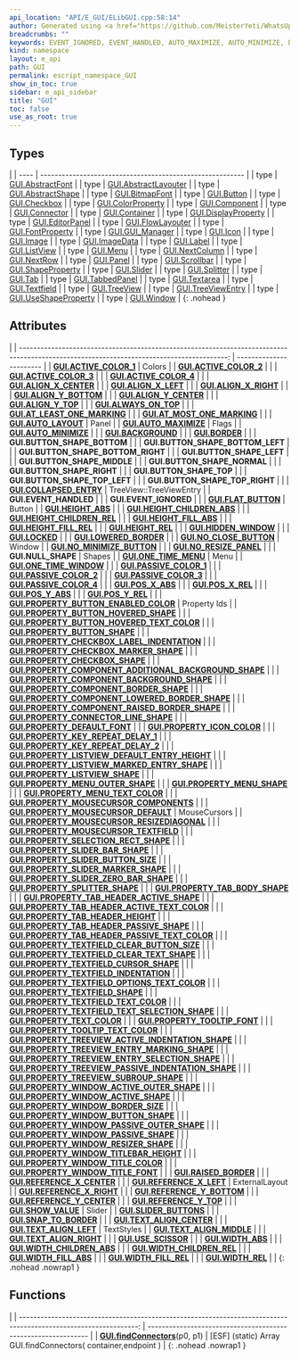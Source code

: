 ```yaml
---
api_location: "API/E_GUI/ELibGUI.cpp:58:14"
author: Generated using <a href="https://github.com/MeisterYeti/WhatsUpDoc">WhatsUpDoc</a>
breadcrumbs: ""
keywords: EVENT_IGNORED, EVENT_HANDLED, AUTO_MAXIMIZE, AUTO_MINIMIZE, BACKGROUND, LOWERED_BORDER, RAISED_BORDER, BORDER, ALWAYS_ON_TOP, LOCKED, USE_SCISSOR, REFERENCE_X_LEFT, REFERENCE_X_CENTER, REFERENCE_X_RIGHT, REFERENCE_Y_TOP, REFERENCE_Y_CENTER, REFERENCE_Y_BOTTOM, ALIGN_X_RIGHT, ALIGN_X_CENTER, ALIGN_X_LEFT, ALIGN_Y_TOP, ALIGN_Y_CENTER, ALIGN_Y_BOTTOM, POS_X_ABS, POS_X_REL, POS_Y_ABS, POS_Y_REL, WIDTH_REL, HEIGHT_REL, WIDTH_ABS, HEIGHT_ABS, WIDTH_CHILDREN_REL, HEIGHT_CHILDREN_REL, WIDTH_CHILDREN_ABS, HEIGHT_CHILDREN_ABS, WIDTH_FILL_REL, HEIGHT_FILL_REL, WIDTH_FILL_ABS, HEIGHT_FILL_ABS, FLAT_BUTTON, ONE_TIME_MENU, AUTO_LAYOUT, SHOW_VALUE, SLIDER_BUTTONS, COLLAPSED_ENTRY, NO_CLOSE_BUTTON, NO_MINIMIZE_BUTTON, NO_RESIZE_PANEL, HIDDEN_WINDOW, ONE_TIME_WINDOW, SNAP_TO_BORDER, TEXT_ALIGN_LEFT, TEXT_ALIGN_RIGHT, TEXT_ALIGN_CENTER, TEXT_ALIGN_MIDDLE, PROPERTY_BUTTON_ENABLED_COLOR, PROPERTY_BUTTON_SHAPE, PROPERTY_BUTTON_HOVERED_SHAPE, PROPERTY_BUTTON_HOVERED_TEXT_COLOR, PROPERTY_CHECKBOX_LABEL_INDENTATION, PROPERTY_CHECKBOX_SHAPE, PROPERTY_CHECKBOX_MARKER_SHAPE, PROPERTY_COMPONENT_BACKGROUND_SHAPE, PROPERTY_COMPONENT_ADDITIONAL_BACKGROUND_SHAPE, PROPERTY_COMPONENT_BORDER_SHAPE, PROPERTY_COMPONENT_RAISED_BORDER_SHAPE, PROPERTY_COMPONENT_LOWERED_BORDER_SHAPE, PROPERTY_CONNECTOR_LINE_SHAPE, PROPERTY_DEFAULT_FONT, PROPERTY_ICON_COLOR, PROPERTY_LISTVIEW_SHAPE, PROPERTY_LISTVIEW_DEFAULT_ENTRY_HEIGHT, PROPERTY_LISTVIEW_MARKED_ENTRY_SHAPE, PROPERTY_MENU_SHAPE, PROPERTY_MENU_OUTER_SHAPE, PROPERTY_MENU_TEXT_COLOR, PROPERTY_KEY_REPEAT_DELAY_1, PROPERTY_KEY_REPEAT_DELAY_2, PROPERTY_SELECTION_RECT_SHAPE, PROPERTY_SLIDER_BAR_SHAPE, PROPERTY_SLIDER_BUTTON_SIZE, PROPERTY_SLIDER_MARKER_SHAPE, PROPERTY_SLIDER_ZERO_BAR_SHAPE, PROPERTY_SPLITTER_SHAPE, PROPERTY_TAB_HEADER_ACTIVE_TEXT_COLOR, PROPERTY_TAB_HEADER_HEIGHT, PROPERTY_TAB_HEADER_PASSIVE_TEXT_COLOR, PROPERTY_TAB_HEADER_ACTIVE_SHAPE, PROPERTY_TAB_HEADER_PASSIVE_SHAPE, PROPERTY_TAB_BODY_SHAPE, PROPERTY_TOOLTIP_FONT, PROPERTY_TOOLTIP_TEXT_COLOR, PROPERTY_TEXT_COLOR, PROPERTY_TEXTFIELD_INDENTATION, PROPERTY_TEXTFIELD_SHAPE, PROPERTY_TEXTFIELD_CLEAR_BUTTON_SIZE, PROPERTY_TEXTFIELD_CLEAR_TEXT_SHAPE, PROPERTY_TEXTFIELD_TEXT_SELECTION_SHAPE, PROPERTY_TEXTFIELD_CURSOR_SHAPE, PROPERTY_TEXTFIELD_OPTIONS_TEXT_COLOR, PROPERTY_TEXTFIELD_TEXT_COLOR, PROPERTY_TREEVIEW_SUBROUP_SHAPE, PROPERTY_TREEVIEW_ENTRY_SELECTION_SHAPE, PROPERTY_TREEVIEW_ENTRY_MARKING_SHAPE, PROPERTY_TREEVIEW_ACTIVE_INDENTATION_SHAPE, PROPERTY_TREEVIEW_PASSIVE_INDENTATION_SHAPE, PROPERTY_WINDOW_ACTIVE_SHAPE, PROPERTY_WINDOW_BORDER_SIZE, PROPERTY_WINDOW_BUTTON_SHAPE, PROPERTY_WINDOW_ACTIVE_OUTER_SHAPE, PROPERTY_WINDOW_PASSIVE_SHAPE, PROPERTY_WINDOW_PASSIVE_OUTER_SHAPE, PROPERTY_WINDOW_RESIZER_SHAPE, PROPERTY_WINDOW_TITLE_COLOR, PROPERTY_WINDOW_TITLE_FONT, PROPERTY_WINDOW_TITLEBAR_HEIGHT, NULL_SHAPE, BUTTON_SHAPE_NORMAL, BUTTON_SHAPE_TOP_LEFT, BUTTON_SHAPE_TOP, BUTTON_SHAPE_TOP_RIGHT, BUTTON_SHAPE_RIGHT, BUTTON_SHAPE_BOTTOM_RIGHT, BUTTON_SHAPE_BOTTOM, BUTTON_SHAPE_BOTTOM_LEFT, BUTTON_SHAPE_LEFT, BUTTON_SHAPE_MIDDLE, ACTIVE_COLOR_1, ACTIVE_COLOR_2, ACTIVE_COLOR_3, ACTIVE_COLOR_4, PASSIVE_COLOR_1, PASSIVE_COLOR_2, PASSIVE_COLOR_3, PASSIVE_COLOR_4, PROPERTY_MOUSECURSOR_DEFAULT, PROPERTY_MOUSECURSOR_COMPONENTS, PROPERTY_MOUSECURSOR_TEXTFIELD, PROPERTY_MOUSECURSOR_RESIZEDIAGONAL, findConnectors, AT_LEAST_ONE_MARKING, AT_MOST_ONE_MARKING
kind: namespace
layout: e_api
path: GUI
permalink: escript_namespace_GUI
show_in_toc: true
sidebar: e_api_sidebar
title: "GUI"
toc: false
use_as_root: true
---
```


## Types

|
| ---- | --------------------------------------------------------- | 
| type | [GUI.AbstractFont](escript_type_GUI_AbstractFont)         | 
| type | [GUI.AbstractLayouter](escript_type_GUI_AbstractLayouter) | 
| type | [GUI.AbstractShape](escript_type_GUI_AbstractShape)       | 
| type | [GUI.BitmapFont](escript_type_GUI_BitmapFont)             | 
| type | [GUI.Button](escript_type_GUI_Button)                     | 
| type | [GUI.Checkbox](escript_type_GUI_Checkbox)                 | 
| type | [GUI.ColorProperty](escript_type_GUI_ColorProperty)       | 
| type | [GUI.Component](escript_type_GUI_Component)               | 
| type | [GUI.Connector](escript_type_GUI_Connector)               | 
| type | [GUI.Container](escript_type_GUI_Container)               | 
| type | [GUI.DisplayProperty](escript_type_GUI_DisplayProperty)   | 
| type | [GUI.EditorPanel](escript_type_GUI_EditorPanel)           | 
| type | [GUI.FlowLayouter](escript_type_GUI_FlowLayouter)         | 
| type | [GUI.FontProperty](escript_type_GUI_FontProperty)         | 
| type | [GUI.GUI_Manager](escript_type_GUI_GUI_Manager)           | 
| type | [GUI.Icon](escript_type_GUI_Icon)                         | 
| type | [GUI.Image](escript_type_GUI_Image)                       | 
| type | [GUI.ImageData](escript_type_GUI_ImageData)               | 
| type | [GUI.Label](escript_type_GUI_Label)                       | 
| type | [GUI.ListView](escript_type_GUI_ListView)                 | 
| type | [GUI.Menu](escript_type_GUI_Menu)                         | 
| type | [GUI.NextColumn](escript_type_GUI_NextColumn)             | 
| type | [GUI.NextRow](escript_type_GUI_NextRow)                   | 
| type | [GUI.Panel](escript_type_GUI_Panel)                       | 
| type | [GUI.Scrollbar](escript_type_GUI_Scrollbar)               | 
| type | [GUI.ShapeProperty](escript_type_GUI_ShapeProperty)       | 
| type | [GUI.Slider](escript_type_GUI_Slider)                     | 
| type | [GUI.Splitter](escript_type_GUI_Splitter)                 | 
| type | [GUI.Tab](escript_type_GUI_Tab)                           | 
| type | [GUI.TabbedPanel](escript_type_GUI_TabbedPanel)           | 
| type | [GUI.Textarea](escript_type_GUI_Textarea)                 | 
| type | [GUI.Textfield](escript_type_GUI_Textfield)               | 
| type | [GUI.TreeView](escript_type_GUI_TreeView)                 | 
| type | [GUI.TreeViewEntry](escript_type_GUI_TreeViewEntry)       | 
| type | [GUI.UseShapeProperty](escript_type_GUI_UseShapeProperty) | 
| type | [GUI.Window](escript_type_GUI_Window)                     | 
{: .nohead }

## Attributes

|
| ----------------------------------------------------------------------------------------------------------------------------------------: | ----------------------- | 
| **[GUI.ACTIVE_COLOR_1](namespaceGUI_1_1Colors#namespaceGUI_1_1Colors_1acc7ae21ee60dd8912d4d427bb5ff831f)**                                | Colors                  | 
| **[GUI.ACTIVE_COLOR_2](namespaceGUI_1_1Colors#namespaceGUI_1_1Colors_1a98492ea87d03cff4456016f6fcb20d2d)**                                |                         | 
| **[GUI.ACTIVE_COLOR_3](namespaceGUI_1_1Colors#namespaceGUI_1_1Colors_1a497c10ec3c5ce7c40a26072c4d6eddbf)**                                |                         | 
| **[GUI.ACTIVE_COLOR_4](namespaceGUI_1_1Colors#namespaceGUI_1_1Colors_1a535191f44f63ccd1393e4e47405df29d)**                                |                         | 
| **[GUI.ALIGN_X_CENTER](classGUI_1_1ExtLayouter#classGUI_1_1ExtLayouter_1a82a7eb2c092255f4c90c8a8863a449a6)**                              |                         | 
| **[GUI.ALIGN_X_LEFT](classGUI_1_1ExtLayouter#classGUI_1_1ExtLayouter_1a10eff2c21e0d20416c775ab2703980ce)**                                |                         | 
| **[GUI.ALIGN_X_RIGHT](classGUI_1_1ExtLayouter#classGUI_1_1ExtLayouter_1a2c57544e5f53b5ba155b616f0d36e419)**                               |                         | 
| **[GUI.ALIGN_Y_BOTTOM](classGUI_1_1ExtLayouter#classGUI_1_1ExtLayouter_1a07790915eb28c916288f4d70b6c0e405)**                              |                         | 
| **[GUI.ALIGN_Y_CENTER](classGUI_1_1ExtLayouter#classGUI_1_1ExtLayouter_1a42314f4433b9698e8ba3446f5fb1c7ea)**                              |                         | 
| **[GUI.ALIGN_Y_TOP](classGUI_1_1ExtLayouter#classGUI_1_1ExtLayouter_1a2d478bfb4e66b929196b7e3b52809309)**                                 |                         | 
| **[GUI.ALWAYS_ON_TOP](classGUI_1_1Component#classGUI_1_1Component_1a5e31d2939ce588d4a59a753dbca9661d)**                                   |                         | 
| **[GUI.AT_LEAST_ONE_MARKING](classGUI_1_1ListView#classGUI_1_1ListView_1acf55dae4d6c1725741ff7234cfcacc83)**                              |                         | 
| **[GUI.AT_MOST_ONE_MARKING](classGUI_1_1ListView#classGUI_1_1ListView_1a3cf7177f4009a52065169d1d1316ae01)**                               |                         | 
| **[GUI.AUTO_LAYOUT](classGUI_1_1Panel#classGUI_1_1Panel_1ac89b8c5ff19c77256b0f08fa689a5793)**                                             | Panel                   | 
| **[GUI.AUTO_MAXIMIZE](classGUI_1_1Component#classGUI_1_1Component_1a1da2bc92ccd56e26d7b7d053c60793b4)**                                   | Flags                   | 
| **[GUI.AUTO_MINIMIZE](classGUI_1_1Component#classGUI_1_1Component_1ace2aaded449bee4c0a91d374171f8aa2)**                                   |                         | 
| **[GUI.BACKGROUND](classGUI_1_1Component#classGUI_1_1Component_1a9e461b6b14f8cbb039aedae717dc03bf)**                                      |                         | 
| **[GUI.BORDER](classGUI_1_1Component#classGUI_1_1Component_1a90bfc65871641050d0917743d4685261)**                                          |                         | 
| **GUI.BUTTON_SHAPE_BOTTOM**                                                                                                               |                         | 
| **GUI.BUTTON_SHAPE_BOTTOM_LEFT**                                                                                                          |                         | 
| **GUI.BUTTON_SHAPE_BOTTOM_RIGHT**                                                                                                         |                         | 
| **GUI.BUTTON_SHAPE_LEFT**                                                                                                                 |                         | 
| **GUI.BUTTON_SHAPE_MIDDLE**                                                                                                               |                         | 
| **GUI.BUTTON_SHAPE_NORMAL**                                                                                                               |                         | 
| **GUI.BUTTON_SHAPE_RIGHT**                                                                                                                |                         | 
| **GUI.BUTTON_SHAPE_TOP**                                                                                                                  |                         | 
| **GUI.BUTTON_SHAPE_TOP_LEFT**                                                                                                             |                         | 
| **GUI.BUTTON_SHAPE_TOP_RIGHT**                                                                                                            |                         | 
| **[GUI.COLLAPSED_ENTRY](classGUI_1_1TreeView_1_1TreeViewEntry#classGUI_1_1TreeView_1_1TreeViewEntry_1a6aa28762dacfd642d5461d6753973035)** | TreeView::TreeViewEntry | 
| **GUI.EVENT_HANDLED**                                                                                                                     |                         | 
| **GUI.EVENT_IGNORED**                                                                                                                     |                         | 
| **[GUI.FLAT_BUTTON](classGUI_1_1Button#classGUI_1_1Button_1a06e47d5f59afd9d81cde3567692be449)**                                           | Button                  | 
| **[GUI.HEIGHT_ABS](classGUI_1_1ExtLayouter#classGUI_1_1ExtLayouter_1ac743b0fe01bde822dfb86a8c68a8786f)**                                  |                         | 
| **[GUI.HEIGHT_CHILDREN_ABS](classGUI_1_1ExtLayouter#classGUI_1_1ExtLayouter_1a712275b7370a9dfd7c8cd6723d5a7030)**                         |                         | 
| **[GUI.HEIGHT_CHILDREN_REL](classGUI_1_1ExtLayouter#classGUI_1_1ExtLayouter_1a034c7a8ae2e1e8f20f3c28ba7a7e25d6)**                         |                         | 
| **[GUI.HEIGHT_FILL_ABS](classGUI_1_1ExtLayouter#classGUI_1_1ExtLayouter_1a532103257331cf456d1e025bc8f24f91)**                             |                         | 
| **[GUI.HEIGHT_FILL_REL](classGUI_1_1ExtLayouter#classGUI_1_1ExtLayouter_1ad318974d0e6e472af4917402e8a95472)**                             |                         | 
| **[GUI.HEIGHT_REL](classGUI_1_1ExtLayouter#classGUI_1_1ExtLayouter_1a3b0e70b868ab8d49ffe9af9ac3284a57)**                                  |                         | 
| **[GUI.HIDDEN_WINDOW](classGUI_1_1Window#classGUI_1_1Window_1aa8ae0c64ea202f8955863dd352cff35c)**                                         |                         | 
| **[GUI.LOCKED](classGUI_1_1Component#classGUI_1_1Component_1af52c2c07df2d2f27820934898cd185bd)**                                          |                         | 
| **[GUI.LOWERED_BORDER](classGUI_1_1Component#classGUI_1_1Component_1adb4fbfc2a8a50ea49e8bfeb21624ddf7)**                                  |                         | 
| **[GUI.NO_CLOSE_BUTTON](classGUI_1_1Window#classGUI_1_1Window_1a1d9268ae32c9e95b4c66dd390d20d8f8)**                                       | Window                  | 
| **[GUI.NO_MINIMIZE_BUTTON](classGUI_1_1Window#classGUI_1_1Window_1aa6e523c067d21fec7b722337bc0dcdfa)**                                    |                         | 
| **[GUI.NO_RESIZE_PANEL](classGUI_1_1Window#classGUI_1_1Window_1ae08ba31d33768550cb62e1fbe89988f4)**                                       |                         | 
| **GUI.NULL_SHAPE**                                                                                                                        | Shapes                  | 
| **[GUI.ONE_TIME_MENU](classGUI_1_1Menu#classGUI_1_1Menu_1a92568b7289ad79528e3f6f7f85ff0984)**                                             | Menu                    | 
| **[GUI.ONE_TIME_WINDOW](classGUI_1_1Window#classGUI_1_1Window_1a84ec6c0518df489a0b07feab69ed6a2e)**                                       |                         | 
| **[GUI.PASSIVE_COLOR_1](namespaceGUI_1_1Colors#namespaceGUI_1_1Colors_1acdeea34ddb531f0bb1f88e0f869b50fa)**                               |                         | 
| **[GUI.PASSIVE_COLOR_2](namespaceGUI_1_1Colors#namespaceGUI_1_1Colors_1a27d5853dc5879091a51f919a05755f6b)**                               |                         | 
| **[GUI.PASSIVE_COLOR_3](namespaceGUI_1_1Colors#namespaceGUI_1_1Colors_1a1cb595dbf55a11c6a07732030cb3094f)**                               |                         | 
| **[GUI.PASSIVE_COLOR_4](namespaceGUI_1_1Colors#namespaceGUI_1_1Colors_1a9a18cdbe5147839525f176ec5c9b105d)**                               |                         | 
| **[GUI.POS_X_ABS](classGUI_1_1ExtLayouter#classGUI_1_1ExtLayouter_1a6bdae7e95b29e7d2f6fc543d44be1e45)**                                   |                         | 
| **[GUI.POS_X_REL](classGUI_1_1ExtLayouter#classGUI_1_1ExtLayouter_1a4fe606423bdfc2b13d56c5ee60b38bda)**                                   |                         | 
| **[GUI.POS_Y_ABS](classGUI_1_1ExtLayouter#classGUI_1_1ExtLayouter_1ab3fa81370776cd2a20a2a3cbd03f4bd7)**                                   |                         | 
| **[GUI.POS_Y_REL](classGUI_1_1ExtLayouter#classGUI_1_1ExtLayouter_1ab9219a0c1fd2d09d958a8ed6ab6061da)**                                   |                         | 
| **[GUI.PROPERTY_BUTTON_ENABLED_COLOR](namespaceGUI#namespaceGUI_1af274a8307ceb01260c1d48aaecd518ff)**                                     | Property Ids            | 
| **[GUI.PROPERTY_BUTTON_HOVERED_SHAPE](namespaceGUI#namespaceGUI_1a8a5fc6561ee19d452bcacfef43cbbd52)**                                     |                         | 
| **[GUI.PROPERTY_BUTTON_HOVERED_TEXT_COLOR](namespaceGUI#namespaceGUI_1aa76d1f807abebdb01073f14e7c8eb9b0)**                                |                         | 
| **[GUI.PROPERTY_BUTTON_SHAPE](namespaceGUI#namespaceGUI_1a2e1c6c74430058362c713d1bb3af3194)**                                             |                         | 
| **[GUI.PROPERTY_CHECKBOX_LABEL_INDENTATION](namespaceGUI#namespaceGUI_1a5bb3b703b64cfdccc5793d47d3a4c425)**                               |                         | 
| **[GUI.PROPERTY_CHECKBOX_MARKER_SHAPE](namespaceGUI#namespaceGUI_1a7caac3d5656efdd8ac0a8b30dc98f89e)**                                    |                         | 
| **[GUI.PROPERTY_CHECKBOX_SHAPE](namespaceGUI#namespaceGUI_1a3217a6da7f5ac87e3c1073f641c1c057)**                                           |                         | 
| **[GUI.PROPERTY_COMPONENT_ADDITIONAL_BACKGROUND_SHAPE](namespaceGUI#namespaceGUI_1a5846451025448a8a6ba68272be740245)**                    |                         | 
| **[GUI.PROPERTY_COMPONENT_BACKGROUND_SHAPE](namespaceGUI#namespaceGUI_1a03d80f6b5f6d6f994f9170d28adf8930)**                               |                         | 
| **[GUI.PROPERTY_COMPONENT_BORDER_SHAPE](namespaceGUI#namespaceGUI_1adafe5f97d8b9da6a1102e662160a6c3e)**                                   |                         | 
| **[GUI.PROPERTY_COMPONENT_LOWERED_BORDER_SHAPE](namespaceGUI#namespaceGUI_1a92b1be035d7ac3bafd786e0b67d75652)**                           |                         | 
| **[GUI.PROPERTY_COMPONENT_RAISED_BORDER_SHAPE](namespaceGUI#namespaceGUI_1a2616e9e294b2cf8bc3fd2c9ccb8bc10d)**                            |                         | 
| **[GUI.PROPERTY_CONNECTOR_LINE_SHAPE](namespaceGUI#namespaceGUI_1abad1f42f7ca367a48ef2adf052c87abc)**                                     |                         | 
| **[GUI.PROPERTY_DEFAULT_FONT](namespaceGUI#namespaceGUI_1a7d5a5ac4633abc074d2ef10c4b58e7f7)**                                             |                         | 
| **[GUI.PROPERTY_ICON_COLOR](namespaceGUI#namespaceGUI_1a0c1a97e8c7601e4c9107df6e717e009a)**                                               |                         | 
| **[GUI.PROPERTY_KEY_REPEAT_DELAY_1](namespaceGUI#namespaceGUI_1aca86fafc8e41769439146543d0713def)**                                       |                         | 
| **[GUI.PROPERTY_KEY_REPEAT_DELAY_2](namespaceGUI#namespaceGUI_1a2ee1aea2a07a47e3753972bee6d22fd0)**                                       |                         | 
| **[GUI.PROPERTY_LISTVIEW_DEFAULT_ENTRY_HEIGHT](namespaceGUI#namespaceGUI_1a467349789812f40059765cfccc76e3b8)**                            |                         | 
| **[GUI.PROPERTY_LISTVIEW_MARKED_ENTRY_SHAPE](namespaceGUI#namespaceGUI_1a89ebcad9e45a39ea765f5942d660fe67)**                              |                         | 
| **[GUI.PROPERTY_LISTVIEW_SHAPE](namespaceGUI#namespaceGUI_1a7cabc0e3ccf64464af55e2eb28e107b4)**                                           |                         | 
| **[GUI.PROPERTY_MENU_OUTER_SHAPE](namespaceGUI#namespaceGUI_1a11c2b908ce66e298d539b67251a7a844)**                                         |                         | 
| **[GUI.PROPERTY_MENU_SHAPE](namespaceGUI#namespaceGUI_1a987d6898d4e8bff81147a01c02ae5a90)**                                               |                         | 
| **[GUI.PROPERTY_MENU_TEXT_COLOR](namespaceGUI#namespaceGUI_1a45479e6c2dd312af68029dc976c3b738)**                                          |                         | 
| **[GUI.PROPERTY_MOUSECURSOR_COMPONENTS](namespaceGUI#namespaceGUI_1aa6dda63cb3c327e0bd736e2a5d590d53)**                                   |                         | 
| **[GUI.PROPERTY_MOUSECURSOR_DEFAULT](namespaceGUI#namespaceGUI_1a0846b9f5f4286a402be1b9c01871b191)**                                      | MouseCursors            | 
| **[GUI.PROPERTY_MOUSECURSOR_RESIZEDIAGONAL](namespaceGUI#namespaceGUI_1a9e4c41bb1d0edeb8d019445d52bdaf9d)**                               |                         | 
| **[GUI.PROPERTY_MOUSECURSOR_TEXTFIELD](namespaceGUI#namespaceGUI_1a0d265b5690b08050a09ce4a5fb947583)**                                    |                         | 
| **[GUI.PROPERTY_SELECTION_RECT_SHAPE](namespaceGUI#namespaceGUI_1a66eef4c18f882c6bd6929e59b7a0523c)**                                     |                         | 
| **[GUI.PROPERTY_SLIDER_BAR_SHAPE](namespaceGUI#namespaceGUI_1a3852d0ce014e0f3d8f1a22fa7d682630)**                                         |                         | 
| **[GUI.PROPERTY_SLIDER_BUTTON_SIZE](namespaceGUI#namespaceGUI_1a7be08be50cc8418e8875f5491177018f)**                                       |                         | 
| **[GUI.PROPERTY_SLIDER_MARKER_SHAPE](namespaceGUI#namespaceGUI_1ad4b7ae487cbfec81ce98814e6308f968)**                                      |                         | 
| **[GUI.PROPERTY_SLIDER_ZERO_BAR_SHAPE](namespaceGUI#namespaceGUI_1a6d3d74a3eda38f684e9f561a4ea4a17c)**                                    |                         | 
| **[GUI.PROPERTY_SPLITTER_SHAPE](namespaceGUI#namespaceGUI_1a6caa18a0c2060bef931c6bd1206738b6)**                                           |                         | 
| **[GUI.PROPERTY_TAB_BODY_SHAPE](namespaceGUI#namespaceGUI_1ab8c89c68929a8cf82ee23680feb7c560)**                                           |                         | 
| **[GUI.PROPERTY_TAB_HEADER_ACTIVE_SHAPE](namespaceGUI#namespaceGUI_1aec016689968fff8ba16d94d96401851e)**                                  |                         | 
| **[GUI.PROPERTY_TAB_HEADER_ACTIVE_TEXT_COLOR](namespaceGUI#namespaceGUI_1abb1c08fc0b066fea0bada9bb82c6cdfb)**                             |                         | 
| **[GUI.PROPERTY_TAB_HEADER_HEIGHT](namespaceGUI#namespaceGUI_1a28ab6bf19ed57ca5ce079803307ae367)**                                        |                         | 
| **[GUI.PROPERTY_TAB_HEADER_PASSIVE_SHAPE](namespaceGUI#namespaceGUI_1a495e6f61b9ea8dc1639ffd89126770cb)**                                 |                         | 
| **[GUI.PROPERTY_TAB_HEADER_PASSIVE_TEXT_COLOR](namespaceGUI#namespaceGUI_1a9e3e86c048d1305aa54bcce69855b140)**                            |                         | 
| **[GUI.PROPERTY_TEXTFIELD_CLEAR_BUTTON_SIZE](namespaceGUI#namespaceGUI_1ace7601ffc1cdc83f8e20800fbec2ac0e)**                              |                         | 
| **[GUI.PROPERTY_TEXTFIELD_CLEAR_TEXT_SHAPE](namespaceGUI#namespaceGUI_1afc61b5078f2781b8625d0717cfbdb2ee)**                               |                         | 
| **[GUI.PROPERTY_TEXTFIELD_CURSOR_SHAPE](namespaceGUI#namespaceGUI_1a6464ff01c910ed2d41ba1143416ff5e1)**                                   |                         | 
| **[GUI.PROPERTY_TEXTFIELD_INDENTATION](namespaceGUI#namespaceGUI_1a5587de5c8b2b16daae25a8bcced2067a)**                                    |                         | 
| **[GUI.PROPERTY_TEXTFIELD_OPTIONS_TEXT_COLOR](namespaceGUI#namespaceGUI_1ad2eabdf1fd4c6b84c8a28bed2ea825c2)**                             |                         | 
| **[GUI.PROPERTY_TEXTFIELD_SHAPE](namespaceGUI#namespaceGUI_1aa068e1d90c8ac752b3403c0d860d8e1c)**                                          |                         | 
| **[GUI.PROPERTY_TEXTFIELD_TEXT_COLOR](namespaceGUI#namespaceGUI_1ac9a72a6c44889fa0d034938e536131ab)**                                     |                         | 
| **[GUI.PROPERTY_TEXTFIELD_TEXT_SELECTION_SHAPE](namespaceGUI#namespaceGUI_1a2fdefba080c58ebd434172337f9afa58)**                           |                         | 
| **[GUI.PROPERTY_TEXT_COLOR](namespaceGUI#namespaceGUI_1aeeed1e7a842cc2f440d909039d5e6e92)**                                               |                         | 
| **[GUI.PROPERTY_TOOLTIP_FONT](namespaceGUI#namespaceGUI_1a6cfd9e1b5a38cf861332e843831d48fc)**                                             |                         | 
| **[GUI.PROPERTY_TOOLTIP_TEXT_COLOR](namespaceGUI#namespaceGUI_1a2f1f33a3a20d645fb36ec9e0976e8d07)**                                       |                         | 
| **[GUI.PROPERTY_TREEVIEW_ACTIVE_INDENTATION_SHAPE](namespaceGUI#namespaceGUI_1ac038f2aaf35c0aaf702bc4c41f4dcff8)**                        |                         | 
| **[GUI.PROPERTY_TREEVIEW_ENTRY_MARKING_SHAPE](namespaceGUI#namespaceGUI_1af3f52f83cbfc514371758894b4612124)**                             |                         | 
| **[GUI.PROPERTY_TREEVIEW_ENTRY_SELECTION_SHAPE](namespaceGUI#namespaceGUI_1a4cc071f6b672a363051e3bfa6a521cba)**                           |                         | 
| **[GUI.PROPERTY_TREEVIEW_PASSIVE_INDENTATION_SHAPE](namespaceGUI#namespaceGUI_1a232a1474b5301698c934814ddffb543f)**                       |                         | 
| **[GUI.PROPERTY_TREEVIEW_SUBROUP_SHAPE](namespaceGUI#namespaceGUI_1a664e648acab1168e5418b8e6a4d63a6a)**                                   |                         | 
| **[GUI.PROPERTY_WINDOW_ACTIVE_OUTER_SHAPE](namespaceGUI#namespaceGUI_1a804993f63672d12d8e4529ab13bc8736)**                                |                         | 
| **[GUI.PROPERTY_WINDOW_ACTIVE_SHAPE](namespaceGUI#namespaceGUI_1a80f2614516838b01f2d64d2eda29f830)**                                      |                         | 
| **[GUI.PROPERTY_WINDOW_BORDER_SIZE](namespaceGUI#namespaceGUI_1a992939e57f4470b96620267a2d4b721b)**                                       |                         | 
| **[GUI.PROPERTY_WINDOW_BUTTON_SHAPE](namespaceGUI#namespaceGUI_1adb306b7eb2aee5b3b062ce7da4dca68d)**                                      |                         | 
| **[GUI.PROPERTY_WINDOW_PASSIVE_OUTER_SHAPE](namespaceGUI#namespaceGUI_1a35c48695b0085aee4196c9f60d6e203d)**                               |                         | 
| **[GUI.PROPERTY_WINDOW_PASSIVE_SHAPE](namespaceGUI#namespaceGUI_1aa978d697eddf937e38a238e6ec8d40d1)**                                     |                         | 
| **[GUI.PROPERTY_WINDOW_RESIZER_SHAPE](namespaceGUI#namespaceGUI_1a809a12ab2d794e7d7ac91cf9e907e9e8)**                                     |                         | 
| **[GUI.PROPERTY_WINDOW_TITLEBAR_HEIGHT](namespaceGUI#namespaceGUI_1afda866d794170d045090fcec5afb12f4)**                                   |                         | 
| **[GUI.PROPERTY_WINDOW_TITLE_COLOR](namespaceGUI#namespaceGUI_1a83106a06abaab1ca8cd2589d3fe3f913)**                                       |                         | 
| **[GUI.PROPERTY_WINDOW_TITLE_FONT](namespaceGUI#namespaceGUI_1a388910ba8c02892c25cbe8f61d557d1d)**                                        |                         | 
| **[GUI.RAISED_BORDER](classGUI_1_1Component#classGUI_1_1Component_1a55fa8d61606eeed7551d06cdb4a375cd)**                                   |                         | 
| **[GUI.REFERENCE_X_CENTER](classGUI_1_1ExtLayouter#classGUI_1_1ExtLayouter_1a82925588a9cd703fd9d08bf357a2a3b9)**                          |                         | 
| **[GUI.REFERENCE_X_LEFT](classGUI_1_1ExtLayouter#classGUI_1_1ExtLayouter_1aefb392297bd3a0a398a6b1bbc7552331)**                            | ExternalLayout          | 
| **[GUI.REFERENCE_X_RIGHT](classGUI_1_1ExtLayouter#classGUI_1_1ExtLayouter_1af63ffa76f5e666631a08530150b207ce)**                           |                         | 
| **[GUI.REFERENCE_Y_BOTTOM](classGUI_1_1ExtLayouter#classGUI_1_1ExtLayouter_1af50d1121bbe2197467311f92decbceb8)**                          |                         | 
| **[GUI.REFERENCE_Y_CENTER](classGUI_1_1ExtLayouter#classGUI_1_1ExtLayouter_1ae5e9f0199dae2a6e705cb0d2912223ac)**                          |                         | 
| **[GUI.REFERENCE_Y_TOP](classGUI_1_1ExtLayouter#classGUI_1_1ExtLayouter_1a1216e8c87cde34538ba3af75de59f647)**                             |                         | 
| **[GUI.SHOW_VALUE](classGUI_1_1Slider#classGUI_1_1Slider_1ada9a2e3d870ea979068358a1b5d469f7)**                                            | Slider                  | 
| **[GUI.SLIDER_BUTTONS](classGUI_1_1Slider#classGUI_1_1Slider_1ad6febbae2c9765265d5f6e8541817f72)**                                        |                         | 
| **[GUI.SNAP_TO_BORDER](classGUI_1_1Window#classGUI_1_1Window_1a9192417aa60f9028eddabf773da59e3e)**                                        |                         | 
| **[GUI.TEXT_ALIGN_CENTER](classGUI_1_1Draw#classGUI_1_1Draw_1adef79b7c099f2a1c51f6209c2189b9a9)**                                         |                         | 
| **[GUI.TEXT_ALIGN_LEFT](classGUI_1_1Draw#classGUI_1_1Draw_1a911f5a71a735137d012e798c3c4241fc)**                                           | TextStyles              | 
| **[GUI.TEXT_ALIGN_MIDDLE](classGUI_1_1Draw#classGUI_1_1Draw_1a5056f2502f02d20f5529dab887516957)**                                         |                         | 
| **[GUI.TEXT_ALIGN_RIGHT](classGUI_1_1Draw#classGUI_1_1Draw_1a27b189639b6fa4ccb2440326ea5c1185)**                                          |                         | 
| **[GUI.USE_SCISSOR](classGUI_1_1Component#classGUI_1_1Component_1a71c4d6fc213d471d7ccf07be934f2a9e)**                                     |                         | 
| **[GUI.WIDTH_ABS](classGUI_1_1ExtLayouter#classGUI_1_1ExtLayouter_1ad28a300a1e7b9f96bbb182dd7c736454)**                                   |                         | 
| **[GUI.WIDTH_CHILDREN_ABS](classGUI_1_1ExtLayouter#classGUI_1_1ExtLayouter_1aca444e11ff0ef0c9e89e9d9ad7b956d3)**                          |                         | 
| **[GUI.WIDTH_CHILDREN_REL](classGUI_1_1ExtLayouter#classGUI_1_1ExtLayouter_1a721acba6e23c994d58f1302d35eee613)**                          |                         | 
| **[GUI.WIDTH_FILL_ABS](classGUI_1_1ExtLayouter#classGUI_1_1ExtLayouter_1a29bd0d8deff05b855cab54d83eadf32c)**                              |                         | 
| **[GUI.WIDTH_FILL_REL](classGUI_1_1ExtLayouter#classGUI_1_1ExtLayouter_1a47f24b68806806ec21487f504ccfcc16)**                              |                         | 
| **[GUI.WIDTH_REL](classGUI_1_1ExtLayouter#classGUI_1_1ExtLayouter_1ac59343b3a6364db44a9f3b441d74c737)**                                   |                         | 
{: .nohead .nowrap1 }

## Functions

|
| ---------------------------------------------------------------------------------------------------------------: | ------------------------------------------------------------- | 
| **[GUI.findConnectors](classGUI_1_1Connector#classGUI_1_1Connector_1a0383f0fa26348d5e8d5febcd927007f6)**(p0, p1) | [ESF] (static) Array GUI.findConnectors( container,endpoint ) | 
{: .nohead .nowrap1 }

